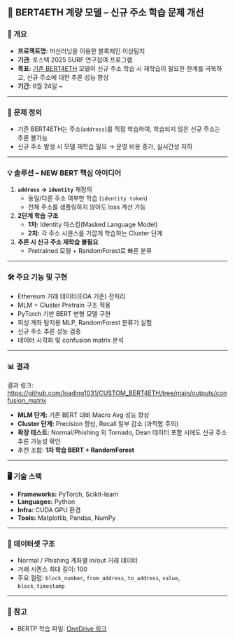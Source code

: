 ## 🧠 BERT4ETH 계량 모델 – 신규 주소 학습 문제 개선

### 📌 개요
- **프로젝트명:** 머신러닝을 이용한 블록체인 이상탐지
- **기관**: 포스텍 2025 SURF 연구참여 프로그램 
- **목표:** [기존 BERT4ETH](https://github.com/git-disl/BERT4ETH) 모델이 신규 주소 학습 시 재학습이 필요한 한계를 극복하고, 신규 주소에 대한 추론 성능 향상
- **기간:** 6월 24일 ~

---

### 🎯 문제 정의
- 기존 BERT4ETH는 주소(`address`)를 직접 학습하여, 학습되지 않은 신규 주소는 추론 불가능
- 신규 주소 발생 시 모델 재학습 필요 → 운영 비용 증가, 실시간성 저하

---

### 💡 솔루션 – NEW BERT 핵심 아이디어
1. **`address` → `identity`** 재정의
   - 동일/다른 주소 여부만 학습 (`identity token`)
   - 전체 주소를 샘플링하지 않아도 loss 계산 가능
2. **2단계 학습 구조**
   - **1차:** Identity 마스킹(Masked Language Model)  
   - **2차:** 각 주소 시퀀스를 가깝게 학습하는 Cluster 단계
3. **추론 시 신규 주소 재학습 불필요**
   - Pretrained 모델 + RandomForest로 빠른 분류

---

### 🛠 주요 기능 및 구현
- Ethereum 거래 데이터(EOA 기준) 전처리
- MLM + Cluster Pretrain 구조 적용
- PyTorch 기반 BERT 변형 모델 구현
- 피싱 계좌 탐지용 MLP, RandomForest 분류기 실험
- 신규 주소 추론 성능 검증
- 데이터 시각화 및 confusion matrix 분석

---

### 📊 결과
결과 링크: https://github.com/loading1031/CUSTOM_BERT4ETH/tree/main/outputs/confusion_matrix
- **MLM 단계:** 기존 BERT 대비 Macro Avg 성능 향상
- **Cluster 단계:** Precision 향상, Recall 일부 감소 (과적합 주의)
- **확장 테스트:** Normal/Phishing 외 Tornado, Dean 데이터 포함 시에도 신규 주소 추론 가능성 확인
- 추천 조합: **1차 학습 BERT + RandomForest**

---

### 🖥 기술 스택
- **Frameworks:** PyTorch, Scikit-learn  
- **Languages:** Python  
- **Infra:** CUDA GPU 환경  
- **Tools:** Matplotlib, Pandas, NumPy

---

### 📂 데이터셋 구조
- Normal / Phishing 계좌별 in/out 거래 데이터
- 거래 시퀀스 최대 길이: 100  
- 주요 컬럼: `block_number`, `from_address`, `to_address`, `value`, `block_timestamp`

---

### 🔗 참고
- BERTP 학습 파일: [OneDrive 링크](https://gachonunivackr-my.sharepoint.com/:f:/g/personal/yoonsh1004z_o365_gachon_ac_kr/ErCHuxl0sYJFhxLQjJpNjYcB5Nw50UPdYPBNL-MWZMF8yQ?e=5Xjjyf)
